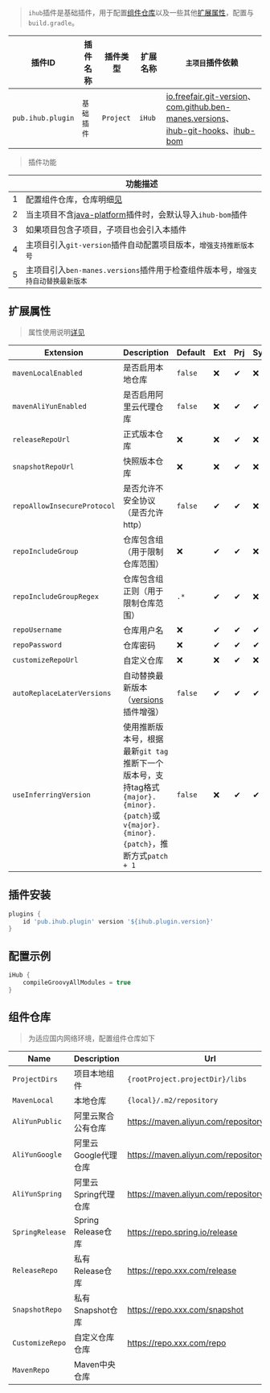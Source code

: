 > `ihub`插件是基础插件，用于配置[组件仓库](/iHub?id=组件仓库)以及一些其他[扩展属性](/iHub?id=扩展属性)，配置与`build.gradle`。

| 插件ID | 插件名称 | 插件类型 | 扩展名称 | `主项目`插件依赖                                                                                                                                                                                                                                    |
|-------|---------|--------|---------|----------------------------------------------------------------------------------------------------------------------------------------------------------------------------------------------------------------------------------------------|
| `pub.ihub.plugin` | `基础插件` | `Project` | `iHub` | [io.freefair.git-version](https://plugins.gradle.org/plugin/io.freefair.git-version)、[com.github.ben-manes.versions](https://plugins.gradle.org/plugin/com.github.ben-manes.versions)、<br>[ihub-git-hooks](iHubGitHooks)、[ihub-bom](iHubBom) |

> 插件功能

| | 功能描述 |
|--|--|
| 1 | 配置组件仓库，仓库明细[见](/iHub?id=组件仓库) |
| 2 | 当主项目不含[java-platform](https://docs.gradle.org/current/userguide/java_platform_plugin.html)插件时，会默认导入`ihub-bom`插件 |
| 3 | 如果项目包含子项目，子项目也会引入本插件 |
| 4 | 主项目引入`git-version`插件自动配置项目版本，`增强支持推断版本号` |
| 5 | 主项目引入`ben-manes.versions`插件用于检查组件版本号，`增强支持自动替换最新版本` |

## 扩展属性

> 属性使用说明[详见](/explanation?id=属性配置说明)

| Extension | Description | Default | Ext | Prj | Sys | Env |
| --------- | ----------- | ------- | --- | ------- | ------ | --- |
| `mavenLocalEnabled` | 是否启用本地仓库 | `false` | ❌ | ✔ | ❌ | ❌ |
| `mavenAliYunEnabled` | 是否启用阿里云代理仓库 | `false` | ❌ | ✔ | ✔ | ✔ |
| `releaseRepoUrl` | 正式版本仓库 | ❌ | ❌ | ✔ | ❌ | ❌ |
| `snapshotRepoUrl` | 快照版本仓库 | ❌ | ❌ | ✔ | ❌ | ❌ |
| `repoAllowInsecureProtocol` | 是否允许不安全协议（是否允许http） | `false` | ✔ | ✔ | ❌ | ❌ |
| `repoIncludeGroup` | 仓库包含组（用于限制仓库范围） | ❌ | ✔ | ✔ | ❌ | ❌ |
| `repoIncludeGroupRegex` | 仓库包含组正则（用于限制仓库范围） | `.*` | ✔ | ✔ | ❌ | ❌ |
| `repoUsername` | 仓库用户名 | ❌ | ✔ | ✔ | ✔ | ✔ |
| `repoPassword` | 仓库密码 | ❌ | ✔ | ✔ | ✔ | ✔ |
| `customizeRepoUrl` | 自定义仓库 | ❌ | ❌ | ✔ | ❌ | ❌ |
| `autoReplaceLaterVersions` | 自动替换最新版本（[versions](https://plugins.gradle.org/plugin/com.github.ben-manes.versions)插件增强） | `false` | ✔ | ✔ | ✔ | ❌ |
| `useInferringVersion` | 使用推断版本号，根据最新`git tag`推断下一个版本号，支持tag格式`{major}.{minor}.{patch}`或`v{major}.{minor}.{patch}`，推断方式`patch + 1` | `false` | ❌ | ✔ | ✔ | ✔ |

## 插件安装

```groovy
plugins {
    id 'pub.ihub.plugin' version '${ihub.plugin.version}'
}
```

## 配置示例

```groovy
iHub {
    compileGroovyAllModules = true
}
```

## 组件仓库

> 为适应国内网络环境，配置组件仓库如下

| Name | Description | Url | artifactUrls |
| ---- | ----------- | --- | ------------ |
| `ProjectDirs` | 项目本地组件 | `{rootProject.projectDir}/libs` |
| `MavenLocal` | 本地仓库 | `{local}/.m2/repository` |
| `AliYunPublic` | 阿里云聚合公有仓库 | https://maven.aliyun.com/repository/public | https://repo1.maven.org/maven2 |
| `AliYunGoogle` | 阿里云Google代理仓库 | https://maven.aliyun.com/repository/google | https://maven.google.com |
| `AliYunSpring` | 阿里云Spring代理仓库 | https://maven.aliyun.com/repository/spring | https://repo.spring.io/release |
| `SpringRelease` | Spring Release仓库 | https://repo.spring.io/release |
| `ReleaseRepo` | 私有Release仓库 | https://repo.xxx.com/release |
| `SnapshotRepo` | 私有Snapshot仓库 | https://repo.xxx.com/snapshot |
| `CustomizeRepo` | 自定义仓库仓库 | https://repo.xxx.com/repo |
| `MavenRepo` | Maven中央仓库 |  |
